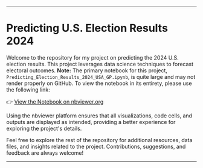 
---

# Predicting U.S. Election Results 2024

Welcome to the repository for my project on predicting the 2024 U.S. election results. This project leverages data science techniques to forecast electoral outcomes.
**Note:** The primary notebook for this project, `Predicting_Election_Results_2024_USA_GP.ipynb`, is quite large and may not render properly on GitHub. To view the notebook in its entirety, please use the following link:

👉 [View the Notebook on nbviewer.org](https://nbviewer.org/github/gabriela5rova/PredictingUSElections/blob/main/Predicting_Election_Results%202024%20USA_GP.ipynb)

Using the nbviewer platform ensures that all visualizations, code cells, and outputs are displayed as intended, providing a better experience for exploring the project's details.

Feel free to explore the rest of the repository for additional resources, data files, and insights related to the project. Contributions, suggestions, and feedback are always welcome!

---
